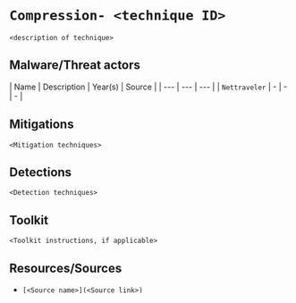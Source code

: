 # `Compression- <technique ID>`

`<description of technique>`

## Malware/Threat actors

| Name | Description | Year(s) | Source |
| --- | --- | --- |
| `Nettraveler` | - | - | - |

## Mitigations

`<Mitigation techniques>`

## Detections

`<Detection techniques>`

## Toolkit

`<Toolkit instructions, if applicable>`

## Resources/Sources

* `[<Source name>](<Source link>)`